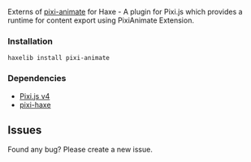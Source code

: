 Externs of [pixi-animate](https://github.com/jiborobot/pixi-animate) for Haxe - A plugin for Pixi.js which provides a runtime for content export using PixiAnimate Extension.

### Installation

```
haxelib install pixi-animate  
```

### Dependencies
* [Pixi.js v4](http://www.pixijs.com/)
* [pixi-haxe](https://github.com/pixijs/pixi-haxe)

## Issues

Found any bug? Please create a new issue.
